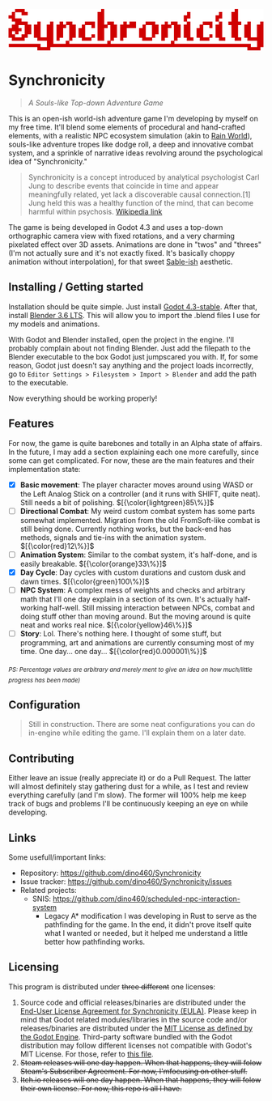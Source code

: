 ![Logo of the project - Synchronicity](https://github.com/dino460/Synchronicity/blob/godot-remake/synchronicity-title-tmp.png)
# Synchronicity
> _A Souls-like Top-down Adventure Game_

This is an open-ish world-ish adventure game I'm developing by myself on my free time. It'll blend some elements of procedural and hand-crafted elements, with a realistic NPC ecosystem simulation (akin to [Rain World](https://store.steampowered.com/app/312520/Rain_World/)), souls-like adventure tropes like dodge roll, a deep and innovative combat system, and a sprinkle of narrative ideas revolving around the psychological idea of "Synchronicity."

> Synchronicity is a concept introduced by analytical psychologist Carl Jung to describe events that coincide in time and appear meaningfully related, yet lack a discoverable causal connection.[1] Jung held this was a healthy function of the mind, that can become harmful within psychosis.
[Wikipedia link](https://en.wikipedia.org/wiki/Synchronicity)

The game is being developed in Godot 4.3 and uses a top-down orthographic camera view with fixed rotations, and a very charming pixelated effect over 3D assets. Animations are done in "twos" and "threes" (I'm not actually sure and it's not exactly fixed. It's basically choppy animation without interpolation), for that sweet [Sable-ish](https://store.steampowered.com/app/757310/Sable/) aesthetic.

## Installing / Getting started

Installation should be quite simple. Just install [Godot 4.3-stable](https://godotengine.org/download/archive/). After that, install [Blender 3.6 LTS](https://www.blender.org/download/lts/3-6/). This will allow you to import the .blend files I use for my models and animations.

With Godot and Blender installed, open the project in the engine. I'll probably complain about not finding Blender. Just add the filepath to the Blender executable to the box Godot just jumpscared you with. If, for some reason, Godot just doesn't say anything and the project loads incorrectly, go to `Editor Settings > Filesystem > Import > Blender` and add the path to the executable.

Now everything should be working properly!

## Features

For now, the game is quite barebones and totally in an Alpha state of affairs. In the future, I may add a section explaining each one more carefully, since some can get complicated. For now, these are the main features and their implementation state:
- [x] **Basic movement**: The player character moves around using WASD or the Left Analog Stick on a controller (and it runs with SHIFT, quite neat). Still needs a bit of polishing. $`[{\color{lightgreen}85\%}]`$
- [ ] **Directional Combat**: My weird custom combat system has some parts somewhat implemented. Migration from the old FromSoft-like combat is still being done. Currently nothing works, but the back-end has methods, signals and tie-ins with the animation system. $`[{\color{red}12\%}]`$
- [ ] **Animation System**: Similar to the combat system, it's half-done, and is easily breakable. $`[{\color{orange}33\%}]`$
- [X] **Day Cycle**: Day cycles with custom durations and custom dusk and dawn times. $`[{\color{green}100\%}]`$
- [ ] **NPC System**: A complex mess of weights and checks and arbitrary math that I'll one day explain in a section of its own. It's actually half-working half-well. Still missing interaction between NPCs, combat and doing stuff other than moving around. But the moving around is quite neat and works real nice. $`[{\color{yellow}46\%}]`$
- [ ] **Story**: Lol. There's nothing here. I thought of some stuff, but programming, art and animations are currently consuming most of my time. One day... one day... $`[{\color{red}0.000001\%}]`$

<sub>*PS: Percentage values are arbitrary and merely ment to give an idea on how much/little progress has been made)*</sub>

## Configuration

> Still in construction.
There are some neat configurations you can do in-engine while editing the game.
I'll explain them on a later date.

## Contributing

Either leave an issue (really appreciate it) or do a Pull Request. The latter will almost definitely stay gathering dust for a while, as I test and review everything carefully (and I'm slow). The former will 100% help me keep track of bugs and problems I'll be continuously keeping an eye on while developing.

## Links

Some usefull/important links:

- Repository: https://github.com/dino460/Synchronicity
- Issue tracker: https://github.com/dino460/Synchronicity/issues
- Related projects:
  - SNIS: https://github.com/dino460/scheduled-npc-interaction-system
  	- Legacy A* modification I was developing in Rust to serve as the pathfinding for the game. In the end, it didn't prove itself quite what I wanted or needed, but it helped me understand a little better how pathfinding works.

## Licensing

This program is distributed under ~~three different~~ one license~~s~~:
1. Source code and official releases/binaries are distributed under the [End-User License Agreement for Synchronicity (EULA)](https://github.com/dino460/Synchronicity/blob/godot-remake/EULA.txt). Please keep in mind that Godot related modules/libraries in the source code and/or releases/binaries are distributed under the [MIT License as defined by the Godot Engine](https://godotengine.org/license/). Third-party software bundled with the Godot distribution may follow different licenses not compatible with Godot's MIT License. For those, refer to [this file](https://github.com/dino460/Synchronicity/blob/godot-remake/GODOT_COPYRIGHT.txt).
2. ~~Steam releases will one day happen. When that happens, they will folow Steam's Subscriber Agreement. For now, I'mfocusing on other stuff.~~
3. ~~Itch.io releases will one day happen. When that happens, they will folow their own license. For now, this repo is all I have.~~
